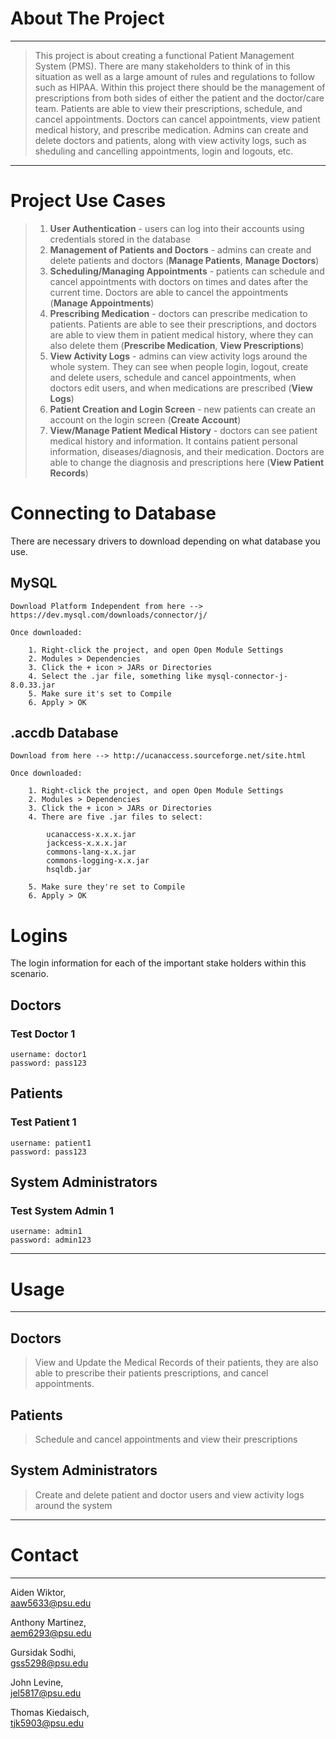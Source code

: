 
<!-- ABOUT THE PROJECT -->
# **About The Project**
___
>This project is about creating a functional Patient Management System (PMS). There are many stakeholders to think of in this situation as well as a large amount of rules and regulations to follow such as HIPAA. Within this project there should be the management of prescriptions from both sides of either the patient and the doctor/care team. Patients are able to view their prescriptions, schedule, and cancel appointments. Doctors can cancel appointments, view patient medical history, and prescribe medication. Admins can create and delete doctors and patients, along with view activity logs, such as sheduling and cancelling appointments, login and logouts, etc.
____

# **Project Use Cases**
> 1. **User Authentication** - users can log into their accounts using credentials stored in the database
> 2. **Management of Patients and Doctors** - admins can create and delete patients and doctors (**Manage Patients**, **Manage Doctors**)
> 3. **Scheduling/Managing Appointments** - patients can schedule and cancel appointments with doctors on times and dates after the current time. Doctors are able to cancel the appointments (**Manage Appointments**)
> 4. **Prescribing Medication** - doctors can prescribe medication to patients. Patients are able to see their prescriptions, and doctors are able to view them in patient medical history, where they can also delete them (**Prescribe Medication**, **View Prescriptions**)
> 5. **View Activity Logs** - admins can view activity logs around the whole system. They can see when people login, logout, create and delete users, schedule and cancel appointments, when doctors edit users, and when medications are prescribed (**View Logs**)
> 6. **Patient Creation and Login Screen** - new patients can create an account on the login screen (**Create Account**)
> 7. **View/Manage Patient Medical History** - doctors can see patient medical history and information. It contains patient personal information, diseases/diagnosis, and their medication. Doctors are able to change the diagnosis and prescriptions here (**View Patient Records**)


# **Connecting to Database**

There are necessary drivers to download depending on what database you use.

## MySQL
    Download Platform Independent from here --> https://dev.mysql.com/downloads/connector/j/
    
    Once downloaded:

        1. Right-click the project, and open Open Module Settings
        2. Modules > Dependencies
        3. Click the + icon > JARs or Directories
        4. Select the .jar file, something like mysql-connector-j-8.0.33.jar
        5. Make sure it's set to Compile
        6. Apply > OK

## .accdb Database

    Download from here --> http://ucanaccess.sourceforge.net/site.html

    Once downloaded:

        1. Right-click the project, and open Open Module Settings
        2. Modules > Dependencies
        3. Click the + icon > JARs or Directories
        4. There are five .jar files to select:

            ucanaccess-x.x.x.jar
            jackcess-x.x.x.jar
            commons-lang-x.x.jar
            commons-logging-x.x.jar
            hsqldb.jar 

        5. Make sure they're set to Compile
        6. Apply > OK


<!-- TESTING LOGIN INFORMATION-->

# **Logins**
The login information for each of the important stake holders within this scenario.
## Doctors
### Test Doctor 1
    username: doctor1 
    password: pass123

## Patients
### Test Patient 1
	username: patient1
    password: pass123

## System Administrators
### Test System Admin 1
	username: admin1
    password: admin123

___
<!-- USAGE EXAMPLES -->
# **Usage**
___
## Doctors
>	View and Update the Medical Records of their patients, they are also able to prescribe their patients prescriptions, and cancel appointments.
## Patients
>	Schedule and cancel appointments and view their prescriptions
## System Administrators
>   Create and delete patient and doctor users and view activity logs around the system
___
<!-- CONTACT -->
# **Contact**
___
Aiden Wiktor,  
aaw5633@psu.edu  
   
Anthony Martinez,  
aem6293@psu.edu  
   
Gursidak Sodhi,  
gss5298@psu.edu  
  
John Levine,  
jel5817@psu.edu  
   
Thomas Kiedaisch,  
tjk5903@psu.edu   
